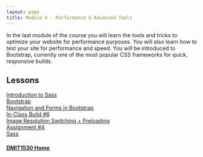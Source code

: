 ```yaml
---
layout: page
title: Module 4 - Performance & Advanced Tools
---
```

In the last module of the course you will learn the tools and tricks to optimize your website for performance purposes. You will also learn how to test your site for performance and speed. You will be introduced to Bootstrap, currently one of the most popular CSS frameworks for quick, responsive builds.

## Lessons
[Introduction to Sass](33-intro-sass/)<br>
[Bootstrap](34-35-bootstrap/)<br>
[Navigation and Forms in Bootstrap](36-navigation-forms-bootstrap/)<br>
[In-Class Build #6](37-in-class-06/)<br>
[Image Resolution Switching + Preloading](38-images-resolution-preloading/)<br>
[Assignment #4](39-assignment-4/)<br>
[Sass](40-sass/)

#### [DMIT1530 Home](../)